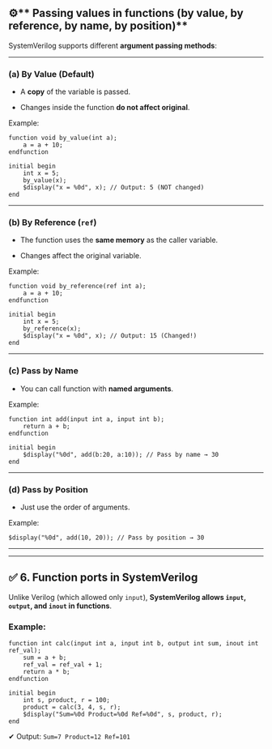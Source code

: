 
## ⚙️** Passing values in functions (by value, by reference, by name, by position)**

SystemVerilog supports different **argument passing methods**:

----------

### **(a) By Value** (Default)

-   A **copy** of the variable is passed.
    
-   Changes inside the function **do not affect original**.
    

Example:

```
function void by_value(int a);
    a = a + 10;
endfunction

initial begin
    int x = 5;
    by_value(x);
    $display("x = %0d", x); // Output: 5 (NOT changed)
end
``` 

----------

### **(b) By Reference (`ref`)**

-   The function uses the **same memory** as the caller variable.
    
-   Changes affect the original variable.
    

Example:

```
function void by_reference(ref int a);
    a = a + 10;
endfunction

initial begin
    int x = 5;
    by_reference(x);
    $display("x = %0d", x); // Output: 15 (Changed!)
end
``` 

----------

### **(c) Pass by Name**

-   You can call function with **named arguments**.
    

Example:

```
function int add(input int a, input int b);
    return a + b;
endfunction

initial begin
    $display("%0d", add(b:20, a:10)); // Pass by name → 30
end
``` 

----------

### **(d) Pass by Position**

-   Just use the order of arguments.
    

Example:

`$display("%0d", add(10, 20)); // Pass by position → 30` 

----------

----------

## ✅ **6. Function ports in SystemVerilog**

Unlike Verilog (which allowed only `input`), **SystemVerilog allows `input`, `output`, and `inout` in functions**.

### Example:

```
function int calc(input int a, input int b, output int sum, inout int ref_val);
    sum = a + b;
    ref_val = ref_val + 1;
    return a * b;
endfunction

initial begin
    int s, product, r = 100;
    product = calc(3, 4, s, r);
    $display("Sum=%0d Product=%0d Ref=%0d", s, product, r);
end
``` 

✔ Output: `Sum=7 Product=12 Ref=101`